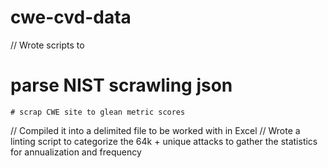 # cwe-cvd-data

// Wrote scripts to 
# parse NIST scrawling json 
	# scrap CWE site to glean metric scores 
// Compiled it into a delimited file to be worked with in Excel 
// Wrote a linting script to categorize the 64k + unique attacks to gather the statistics for annualization and frequency 
